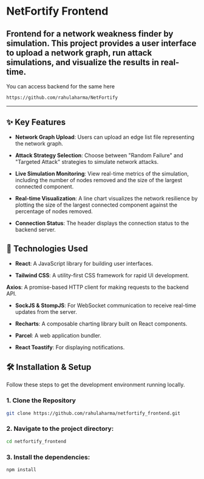 # NetFortify Frontend

## Frontend for a network weakness finder by simulation. This project provides a user interface to upload a network graph, run attack simulations, and visualize the results in real-time.

You can access backend for the same here 
```bash
https://github.com/rahulaharma/NetFortify
```

---

## ✨ Key Features

* **Network Graph Upload**: Users can upload an edge list file representing the network graph.

* **Attack Strategy Selection**: Choose between "Random Failure" and "Targeted Attack" strategies to simulate network attacks.

* **Live Simulation Monitoring**: View real-time metrics of the simulation, including the number of nodes removed and the size of the largest connected component.

* **Real-time Visualization**: A line chart visualizes the network resilience by plotting the size of the largest connected component against the percentage of nodes removed.

* **Connection Status**: The header displays the connection status to the backend server.


## 🚀 Technologies Used

* **React**: A JavaScript library for building user interfaces.

* **Tailwind CSS**: A utility-first CSS framework for rapid UI development.

**Axios**: A promise-based HTTP client for making requests to the backend API.

* **SockJS & StompJS**: For WebSocket communication to receive real-time updates from the server.

* **Recharts**: A composable charting library built on React components.

* **Parcel**: A web application bundler.

* **React Toastify**: For displaying notifications.


## 🛠️ Installation & Setup

Follow these steps to get the development environment running locally.

### 1. Clone the Repository

```bash
git clone https://github.com/rahulaharma/netfortify_frontend.git
```

### 2. Navigate to the project directory:

```bash
cd netfortify_frontend
```

### 3. Install the dependencies:
```bash
npm install
```



